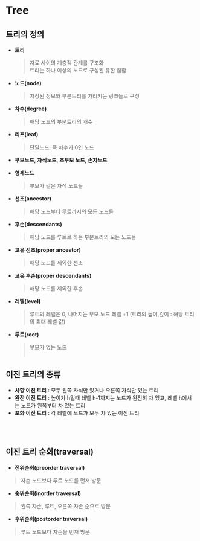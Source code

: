 Tree
===========================================

## 트리의 정의

- **트리**
    > 자료 사이의 계층적 관계를 구조화 </br>
    > 트리는 하나 이상의 노드로 구성된 유한 집합

- **노드(node)**
    > 저장된 정보와 부분트리를 가리키는 링크들로 구성

- **차수(degree)**
    > 해당 노드의 부분트리의 개수

- **리프(leaf)**
    > 단말노드, 즉 차수가 0인 노드

- **부모노드, 자식노드, 조부모 노드, 손자노드** </br>

- **형제노드**
    > 부모가 같은 자식 노드들

- **선조(ancestor)**
    > 해당 노드부터 루트까지의 모든 노드들

- **후손(descendants)**
    > 해당 노드를 루트로 하는 부분트리의 모든 노드들

- **고유 선조(proper ancestor)**
    > 해당 노드를 제외한 선조

- **고유 후손(proper descendants)**
    > 해당 노드를 제외한 후손

- **레벨(level)**
    > 루트의 레벨은 0, 나머지는 부모 노드 레벨 +1 (트리의 높이,깊이 : 해당 트리의 최대 레벨 값)

- **루트(root)**
    > 부모가 없는 노드
</br></br>


## 이진 트리의 종류

- **사향 이진 트리** : 모두 왼쪽 자식만 있거나 오른쪽 자식만 있는 트리
- **완전 이진 트리** : 높이가 h일때 레벨 h-1까지는 노드가 완전히 차 있고, 레벨 h에서는 노드가 왼쪽부터 차 있는 트리
- **포화 이진 트리** : 각 레벨에 노드가 모두 차 있는 이진 트리

</br></br>

## 이진 트리 순회(traversal)

- **전위순회(preorder traversal)**
> 자손 노드보다 루트 노드를 먼저 방문

- **중위순회(inorder traversal)**
> 왼쪽 자손, 루트, 오른쪽 자손 순으로 방문

- **후위순회(postorder traversal)**
> 루트 노드보다 자손을 먼저 방문